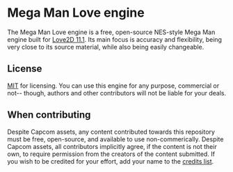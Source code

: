 # Mega Man Love engine
The Mega Man Love engine is a free, open-source NES-style Mega Man engine built for [Love2D 11.1](http://love2d.org). Its main focus is accuracy and flexibility, being very close to its source material, while also being easily changeable.

## License
[MIT](./LICENSE) for licensing. You can use this engine for any purpose, commercial or not-- though, authors and other contributors will not be liable for your deals.

## When contributing
Despite Capcom assets, any content contributed towards this repository must be free, open-source, and available to use non-commerically. Despite Capcom assets, all contributors implicitly agree, if the content is not their own, to require permission from the creators of the content submitted. If you wish to be credited for your effort, add your name to the [credits list](./CREDITS.md).
